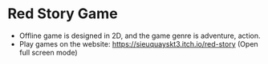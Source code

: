 # Red Story Game

- Offline game is designed in 2D, and the game genre is adventure, action.
- Play games on the website: https://sieuquayskt3.itch.io/red-story  (Open full screen mode)
